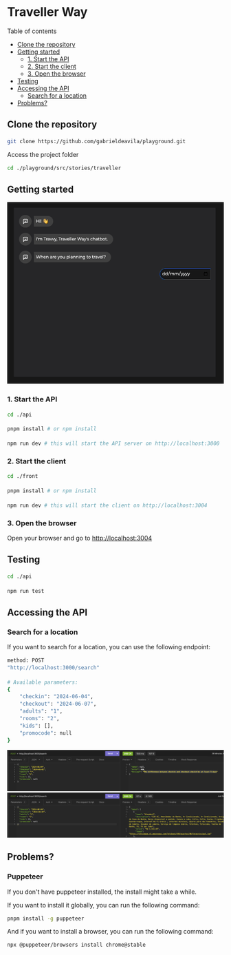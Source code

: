 <!-- markdownlint-configure-file {
  "MD013": {
    "code_blocks": false,
    "tables": false
  },
  "MD033": false,
  "MD041": false
} -->

# Traveller Way

Table of contents

- [Clone the repository](#clone-the-repository)
- [Getting started](#getting-started)
  - [1. Start the API](#1-start-the-api)
  - [2. Start the client](#2-start-the-client)
  - [3. Open the browser](#3-open-the-browser)
- [Testing](#testing)
- [Accessing the API](#accessing-the-api)
  - [Search for a location](#search-for-a-location)
- [Problems?](#problems)


## Clone the repository

```bash
git clone https://github.com/gabrieldeavila/playground.git
```

Access the project folder

```bash
cd ./playground/src/stories/traveller
```

## Getting started

![Tutorial][assets_1]

### 1. Start the API

```bash
cd ./api

pnpm install # or npm install

npm run dev # this will start the API server on http://localhost:3000
```

### 2. Start the client

```bash
cd ./front

pnpm install # or npm install

npm run dev # this will start the client on http://localhost:3004
```

### 3. Open the browser

Open your browser and go to [http://localhost:3004](http://localhost:3004)

## Testing

```bash
cd ./api

npm run test
```

## Accessing the API

### Search for a location

If you want to search for a location, you can use the following endpoint:

```bash
method: POST
"http://localhost:3000/search"

# Available parameters:
{
	"checkin": "2024-06-04",
	"checkout": "2024-06-07",
	"adults": "1",
	"rooms": "2",
	"kids": [],
	"promocode": null
}
```

![Tutorial][assets_2]
![Tutorial][assets_3]

## Problems?

### Puppeteer

If you don't have puppeteer installed, the install might take a while.

If you want to install it globally, you can run the following command:

```bash
pnpm install -g puppeteer
```

And if you want to install a browser, you can run the following command:

```bash
npx @puppeteer/browsers install chrome@stable
```

[assets_1]: assets/1.gif
[assets_2]: assets/2.png
[assets_3]: assets/3.png
